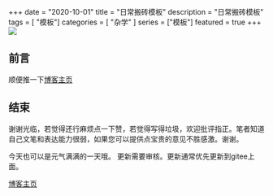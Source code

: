 +++
date = "2020-10-01"
title = "日常搬砖模板"
description = "日常搬砖模板"
tags = [ "模板"]
categories = [
    "杂学"
]
series = ["模板"]
featured = true
+++
![](https://gitee.com/lalalaxiaowifi/pictures/raw/master/image/%E6%97%A5%E5%B8%B8%E6%90%AC%E7%A0%96%E5%A4%B4.png)

## 前言

顺便推一下[博客主页](http://lalalaxiaowifi.gitee.io/pictures/) 

## 结束

谢谢光临，若觉得还行麻烦点一下赞，若觉得写得垃圾，欢迎批评指正。笔者知道自己文笔和表达能力很弱，如果您可以提供点宝贵的意见不胜感激。谢谢。

今天也可以是元气满满的一天哦。
更新需要审核。更新通常优先更新到gitee上面。

[博客主页](http://lalalaxiaowifi.gitee.io/pictures/)  

